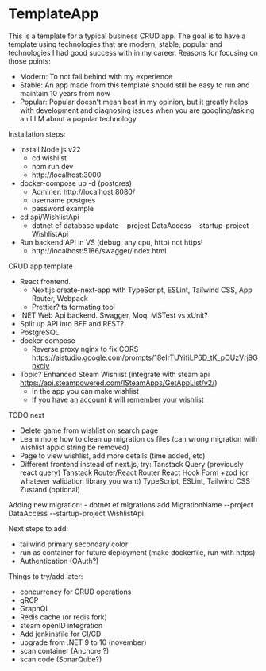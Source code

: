 # TemplateApp

This is a template for a typical business CRUD app. The goal is to have a template using technologies that are modern, stable, popular and technologies I had good success with in my career. Reasons for focusing on those points:
- Modern: To not fall behind with my experience 
- Stable: An app made from this template should still be easy to run and maintain 10 years from now
- Popular: Popular doesn't mean best in my opinion, but it greatly helps with development and diagnosing issues when you are googling/asking an LLM about a popular technology

Installation steps:
- Install Node.js v22
    - cd wishlist
    - npm run dev
    - http://localhost:3000
- docker-compose up -d (postgres)
    - Adminer: http://localhost:8080/
    - username postgres
    - password example
- cd api/WishlistApi
    - dotnet ef database update --project DataAccess --startup-project WishlistApi
- Run backend API in VS (debug, any cpu, http) not https!
    - http://localhost:5186/swagger/index.html


CRUD app template
- React frontend.
    - Next.js create-next-app with TypeScript, ESLint, Tailwind CSS, App Router, Webpack
    - Prettier? ts formating tool
- .NET Web Api backend. Swagger, Moq. MSTest vs xUnit?
- Split up API into BFF and REST?
- PostgreSQL
- docker compose
    - Reverse proxy nginx to fix CORS https://aistudio.google.com/prompts/18eIrTUYifiLP6D_tK_pOUzVrj9Gpkcly
- Topic? Enhanced Steam Wishlist (integrate with steam api https://api.steampowered.com/ISteamApps/GetAppList/v2/)
    - In the app you can make wishlist
    - If you have an account it will remember your wishlist

TODO next
- Delete game from wishlist on search page
- Learn more how to clean up migration cs files (can wrong migration with wishlist appid string be removed)
- Page to view wishlist, add more details (time added, etc)
- Different frontend instead of next.js, try:
    Tanstack Query (previously react query)
    Tanstack Router/React Router
    React Hook Form +zod (or whatever validation library you want)
    TypeScript, ESLint, Tailwind CSS
    Zustand (optional)

Adding new migration:
    - dotnet ef migrations add MigrationName --project DataAccess --startup-project WishlistApi

Next steps to add:
- tailwind primary secondary color
- run as container for future deployment (make dockerfile, run with https)
- Authentication (OAuth?)

Things to try/add later:
- concurrency for CRUD operations
- gRCP
- GraphQL
- Redis cache (or redis fork)
- steam openID integration
- Add jenkinsfile for CI/CD
- upgrade from .NET 9 to 10 (november)
- scan container (Anchore ?)
- scan code (SonarQube?)